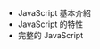 <ul>
  <li class="active">JavaScript 基本介紹</li>
  <li>JavaScript 的特性</li>
  <li>完整的 JavaScript</li>
</ul>
